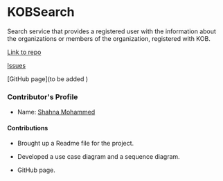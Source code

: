 # KOBSearch

Search service that provides a registered user with the information about the organizations or members of the organization, registered with KOB​.

[Link to repo](https://github.com/hyperledgerkochi/KOBSearch)

[Issues](https://github.com/hyperledgerkochi/KOBSearch/issues)

[GitHub page](to be added )

### Contributor's Profile

 - Name: [Shahna Mohammed​](https://github.com/shahnamohammed)

#### Contributions

* Brought up a Readme file for the project.​

* Developed a use case diagram and a sequence diagram.

* GitHub page.


​